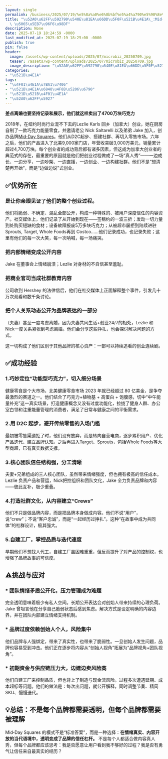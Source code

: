 ```yaml
---
layout: single
permalink: /business/2025/07/19/%e5%8a%a0%e6%8b%bf%e5%a4%a790%e5%90%8e%e8%87%aa%e6%9b%9d%e5%bc%8f%e5%88%9b%e4%b8%9a-mid-day-squares-%e5%81%a5%e5%ba%b7%e9%9b%b6%e9%a3%9f/
title: "\u52A0\u62FF\u592790\u540E\u81EA\u66DD\u5F0F\u521B\u4E1A\_:Mid-day Squares\
  \ \u5065\u5EB7\u96F6\u98DF"
description: None
date: 2025-07-19 18:24:59 -0000
last_modified_at: 2025-07-19 18:25:00 -0000
publish: true
pin: false
header:
  image: /assets/wp-content/uploads/2025/07/microbiz_20250709.jpg
  teaser: /assets/wp-content/uploads/2025/07/microbiz_20250709.jpg
  image_description: "\u52A0\u62FF\u592790\u540E\u81EA\u66DD\u5F0F\u521B\u4E1A Mid-day Squares \u5065"
categories:
- "\u521B\u4E1A"
tags:
- "\u4F01\u4E1A\u7BA1\u7406"
- "\u521B\u4E1A\u6848\u4F8B\u5206\u6790"
- "\u521D\u521B\u4F01\u4E1A"
- "\u52A0\u62FF\u5927"
---
```

**差点离婚也要坚持记录和展示，他们就这样卖出了4700万块巧克力**

2018年，在纽约时尚行业混不下去的Lezlie Karls 回乡（加拿大）创业，她在厨房自制了一款巧克力能量零食，并邀请老公 Nick Saltarelli 以及弟弟 Jake 加入，创办品牌[Mid‑Day Squares](https://www.middaysquares.com)。他们从D2C起步、搭建社群、再切入零售市场。六年之后，他们的产品进入了北美9,000家门店，年营收突破3,000万美元，销量累计超过4,700万块。每个创业者的成功背后都有诸多因素，但这成为加拿大创业者的典范式的存在，最重要的原因就是他们把创业过程做成了一场“真人秀”——一边成长、一边分享，一边吵架、一边直播，一边创业、一边构建社群。他们不是“想清楚再开始”，而是“边做边说”式创业。

## ✅**优势所在**

### 是让你亲眼见证了他们的整个创业过程。

他们将脆弱、不确定、混乱全部公开，构成一种特殊的、被用户深度信任的内容资产。社交媒体上，他们记录了从开始到现在——签租约的一波三折；发动一切力量到处购买短缺的食材；设备故障报废5万多块巧克力；从被超市屡拒到陆续进驻 Sprouts, Target, Whole Foods再到 Costco……他们记录成功，也记录失败；这里有他们的每一次大笑，每一次呐喊，每一场痛哭。

### 把内部情绪变成公开内容

Jake 在董事会上情绪崩溃；Lezlie 对身材的不自信甚至羞耻。

### 把商业官司当成社群教育内容

公司收到 Hershey 的法律信后，他们在社交媒体上正面解释整个事件，引发几十万次观看和数千条讨论。

### 把个人关系动态公开为品牌表达的一部分

（夫妻）甚至一度考虑离婚，因为夫妻共同生活+创业24/7的相处，Lezlie 和 Nick一度关系紧张到考虑离婚。他们会分享这些挣扎，也会探讨解决问题的方式。

这一切构成了他们区别于其他品牌的核心资产：一部可以持续追看的创业连续剧。

## ✅**成功经验**

### **1.巧妙定位“功能型巧克力”，切入细分场景**

健康零食是个大市场，北美健康零食市场 2023 年就已经超过 80 亿美金，是争夺最激烈的赛道之一。他们结合了巧克力+植物基 + 高蛋白 + 饱腹感，切中“中午能量补充”这一真实场景，打造健康概念又没有过度功能化，拉拢了健身人群、办公室白领和注重能量管理的消费者，满足了日常与健康之间的平衡需求。

### **2.用 D2C 起步，避开传统零售的入场门槛**

最初被零售渠道拒了时，他们没有放弃，而是转向自营电商，逐步累积用户、优化产品迭代、建立品牌认知。之后再进入Target、Sprouts，包括Whole Foods等大型商超，已有真实数据支撑。

### **3.核心团队信任结构强，分工清晰**

夫妻+兄弟组成的三人核心团队，虽然带来情绪强度，但也拥有极高的信任成本。Lezlie 负责产品和营运，Nick把控组织和团队文化，Jake 全力负责品牌和内容——彼此互补，极少重叠。

### **4.打造社群文化，从内容建立“Crews”**  
他们不只是做品牌内容，而是把品牌本身做成内容。他们不说“用户”，说“crew”；不说“客户忠诚”，而是“一起经历过挣扎”。这种“在故事中成为共同体”的社群设计，极其强大。

### **5.自建工厂，掌控品质与迭代速度**  
早期他们不想找人代工，自建工厂虽困难重重，但反而提升了对产品的控制权，也增强了品牌故事的可信度。

## ⚠️**挑战与应对**

### * **团队情绪矛盾公开化，压力管理成为难题**  
完全透明意味着极少有私人空间。长期公开表达会对创始人带来持续的心理负荷。Jake 曾坦言他在分享自己脆弱状态后感到焦虑。解决方式是设定明确的内容边界，并在团队内部建立情绪支持机制。
### * **品牌过度依赖创始人个人，风险集中**  
他们品牌与人强绑定，带来了真实性，也带来了脆弱性。一旦创始人发生问题，品牌也容易受到冲击。他们正在逐步将内容从“创始人视角”拓展为“品牌视角+团队视角”。
### * **初期资金与供应链压力大，边建边卖风险高**  
他们自建工厂来控制品质，但也背上了制造与现金流风险。过程多次遭遇延期、成本超标等问题。他们的做法是：每次出问题，就公开解释，同时调整节奏、精简SKU、慢慢迭代。

## 💡**总结：不是每个品牌都需要透明，但每个品牌都需要被理解**

Mid‑Day Squares 的模式不是“标准答案”，而是一种选择：**在情绪真实、内容开放的当代语境中，透明变成了品牌的信任杠杆。** 不是每个人都适合做内容真人秀，但每个品牌都应该思考：我是否愿意让用户看到我不够好的过程？我是否有勇气让信任来自最真实的经历？
